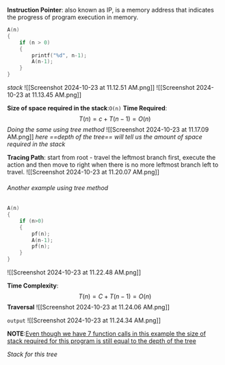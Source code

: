 **Instruction Pointer**: also known as IP, is a memory address that indicates the progress of program execution in memory.

```c
A(n)
{
	if (n > 0)
	{
		printf("%d", n-1);
		A(n-1);
	}
}
```

_stack_
![[Screenshot 2024-10-23 at 11.12.51 AM.png]]
![[Screenshot 2024-10-23 at 11.13.45 AM.png]]

**Size of space required in the stack**:`O(n)`
**Time Required**:$$T(n)=c+T(n-1)=O(n)$$
_Doing the same using tree method_
![[Screenshot 2024-10-23 at 11.17.09 AM.png]]
_here ==depth of the tree== will tell us the amount of space required in the stack_

**Tracing Path**: start from root - travel the leftmost branch first, execute the action and then move to right when there is no more leftmost branch left to travel.
![[Screenshot 2024-10-23 at 11.20.07 AM.png]]

###### Another example using tree method
```c
A(n)
{
	if (n>0)
	{
		pf(n);
		A(n-1);
		pf(n);
	}
}
```
![[Screenshot 2024-10-23 at 11.22.48 AM.png]]

**Time Complexity**:$$T(n)=C+T(n-1)=O(n)$$
**Traversal**
![[Screenshot 2024-10-23 at 11.24.06 AM.png]]

```output```
![[Screenshot 2024-10-23 at 11.24.34 AM.png]]

**NOTE**:<u>Even though we have 7 function calls in this example the size of stack required for this program is still equal to the depth of the tree</u>

_Stack for this tree_